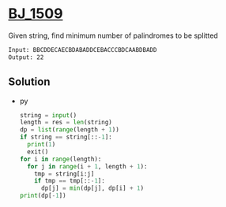 # [BJ_1509](https://acmicpc.net/problem/1509)

Given string, find minimum number of palindromes to be splitted

```txt
Input: BBCDDECAECBDABADDCEBACCCBDCAABDBADD
Output: 22
```

## Solution

* py

  ```py
  string = input()
  length = res = len(string)
  dp = list(range(length + 1))
  if string == string[::-1]:
    print(1)
    exit()
  for i in range(length):
    for j in range(i + 1, length + 1):
      tmp = string[i:j]
      if tmp == tmp[::-1]:
        dp[j] = min(dp[j], dp[i] + 1)
  print(dp[-1])
  ```
